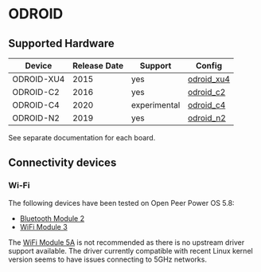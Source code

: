 # ODROID

## Supported Hardware

| Device         | Release Date  | Support      | Config    |
|----------------|---------------|--------------|-----------|
| ODROID-XU4     | 2015          | yes          | [odroid_xu4](../../../buildroot-external/configs/odroid_xu4_defconfig)|
| ODROID-C2      | 2016          | yes          | [odroid_c2](../../../buildroot-external/configs/odroid_c2_defconfig) |
| ODROID-C4      | 2020          | experimental | [odroid_c4](../../../buildroot-external/configs/odroid_c4_defconfig) |
| ODROID-N2      | 2019          | yes          | [odroid_n2](../../../buildroot-external/configs/odroid_n2_defconfig) |

See separate documentation for each board.

## Connectivity devices

### Wi-Fi

The following devices have been tested on Open Peer Power OS 5.8:

- [Bluetooth Module 2](https://www.hardkernel.com/shop/bluetooth-module-2/)
- [WiFi Module 3](https://www.hardkernel.com/shop/wifi-module-3/)

The [WiFi Module 5A](https://www.hardkernel.com/shop/wifi-module-5a/) is not
recommended as there is no upstream driver support available. The driver
currently compatible with recent Linux kernel version seems to have issues
connecting to 5GHz networks.
